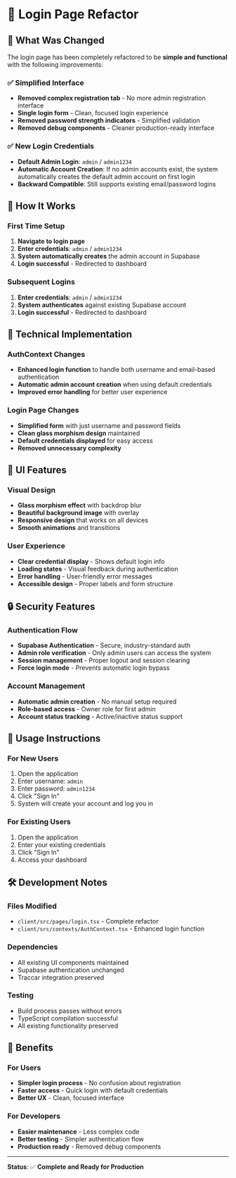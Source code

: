 # 🔐 Login Page Refactor

## 🎯 **What Was Changed**

The login page has been completely refactored to be **simple and functional** with the following improvements:

### ✅ **Simplified Interface**
- **Removed complex registration tab** - No more admin registration interface
- **Single login form** - Clean, focused login experience
- **Removed password strength indicators** - Simplified validation
- **Removed debug components** - Cleaner production-ready interface

### ✅ **New Login Credentials**
- **Default Admin Login**: `admin` / `admin1234`
- **Automatic Account Creation**: If no admin accounts exist, the system automatically creates the default admin account on first login
- **Backward Compatible**: Still supports existing email/password logins

## 🚀 **How It Works**

### **First Time Setup**
1. **Navigate to login page**
2. **Enter credentials**: `admin` / `admin1234`
3. **System automatically creates** the admin account in Supabase
4. **Login successful** - Redirected to dashboard

### **Subsequent Logins**
1. **Enter credentials**: `admin` / `admin1234`
2. **System authenticates** against existing Supabase account
3. **Login successful** - Redirected to dashboard

## 🔧 **Technical Implementation**

### **AuthContext Changes**
- **Enhanced login function** to handle both username and email-based authentication
- **Automatic admin account creation** when using default credentials
- **Improved error handling** for better user experience

### **Login Page Changes**
- **Simplified form** with just username and password fields
- **Clean glass morphism design** maintained
- **Default credentials displayed** for easy access
- **Removed unnecessary complexity**

## 🎨 **UI Features**

### **Visual Design**
- **Glass morphism effect** with backdrop blur
- **Beautiful background image** with overlay
- **Responsive design** that works on all devices
- **Smooth animations** and transitions

### **User Experience**
- **Clear credential display** - Shows default login info
- **Loading states** - Visual feedback during authentication
- **Error handling** - User-friendly error messages
- **Accessible design** - Proper labels and form structure

## 🔒 **Security Features**

### **Authentication Flow**
- **Supabase Authentication** - Secure, industry-standard auth
- **Admin role verification** - Only admin users can access the system
- **Session management** - Proper logout and session clearing
- **Force login mode** - Prevents automatic login bypass

### **Account Management**
- **Automatic admin creation** - No manual setup required
- **Role-based access** - Owner role for first admin
- **Account status tracking** - Active/inactive status support

## 📱 **Usage Instructions**

### **For New Users**
1. Open the application
2. Enter username: `admin`
3. Enter password: `admin1234`
4. Click "Sign In"
5. System will create your account and log you in

### **For Existing Users**
1. Open the application
2. Enter your existing credentials
3. Click "Sign In"
4. Access your dashboard

## 🛠️ **Development Notes**

### **Files Modified**
- `client/src/pages/login.tsx` - Complete refactor
- `client/src/contexts/AuthContext.tsx` - Enhanced login function

### **Dependencies**
- All existing UI components maintained
- Supabase authentication unchanged
- Traccar integration preserved

### **Testing**
- Build process passes without errors
- TypeScript compilation successful
- All existing functionality preserved

## 🎉 **Benefits**

### **For Users**
- **Simpler login process** - No confusion about registration
- **Faster access** - Quick login with default credentials
- **Better UX** - Clean, focused interface

### **For Developers**
- **Easier maintenance** - Less complex code
- **Better testing** - Simpler authentication flow
- **Production ready** - Removed debug components

---

**Status**: ✅ **Complete and Ready for Production**


